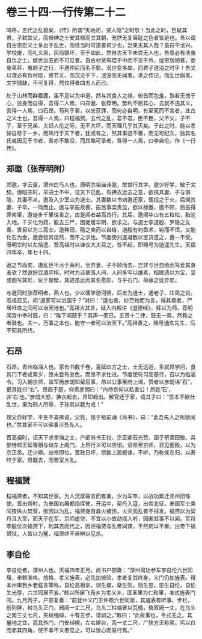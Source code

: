 # 卷三十四·一行传第二十二

呜呼，五代之乱极矣，《传》所谓“天地闭，贤人隐”之时欤！当此之时，臣弑其君，子弑其父，而搢绅之士安其禄而立其朝，充然无复廉耻之色者皆是也。吾以谓自古忠臣义士多出于乱世，而怪当时可道者何少也，岂果无其人哉？虽曰干戈兴，学校废，而礼义衰，风俗隳坏，至于如此，然自古天下未尝无人也，吾意必有洁身自负之士，嫉世远去而不可见者。自古材贤有韫于中而不见于外，或穷居陋巷，委身草莽，虽颜子之行，不遇仲尼而名不彰，况世变多故，而君子道消之时乎！吾又以谓必有负材能，修节义，而沉沦于下，泯没而无闻者。求之传记，而乱世崩离，文字残缺，不可复得，然仅得者四五人而已。

处乎山林而群麋鹿，虽不足以为中道，然与其食人之禄，俯首而包羞，孰若无愧于心，放身而自得，吾得二人焉，曰郑遨、张荐明。势利不屈其心，去就不违其义，吾得一人焉，曰石昂。苟利于君，以忠获罪，而何必自明，有至死而不言者，此古之义士也，吾得一人焉，曰程福赟。五代之乱，君不君，臣不臣，父不父，子不子，至于兄弟、夫妇人伦之际，无不大坏，而天理几乎其灭矣。于此之时，能以孝悌自修于一乡，而风行于天下者，犹或有之，然其事迹不著，而无可纪次，独其名氏或因见于书者，吾亦不敢没，而其略可录者，吾得一人焉，曰李自伦。作《一行传》。

## 郑遨（张荐明附）

郑遨，字云叟，滑州白马人也。唐明宗祖庙讳遨，故世行其字。遨少好学，敏于文辞。唐昭宗时，举进士不中，见天下已乱，有拂衣远去之意，欲携其妻、子与俱隐，其妻不从，遨及入少室山为道士。其妻数以书劝遨还家，辄投之于火，后闻其妻、子卒，一恸而止。遨与李振故善，振后事梁贵显，欲以禄遨，遨不顾，后振得罪南窜，遨徒步千里往省之，由是闻者益高其行。其后，遨闻华山有五粒松，脂沦入地，千岁化为药，能去三尸，因徙居华阴，欲求之。与道士李道殷、罗隐之友善，世目以为三高士。遨种田，隐之卖药以自给，道殷有钓鱼术，钩而不饵，又能化石为金，遨尝验其信然，而不之求也。节度使刘遂凝数以宝货遗之，遨一不受。唐明宗时以左拾遗、晋高祖时以谏议大夫召之，皆不起，即赐号为逍遥先生。天福四年卒，年七十四。

遨之节高矣，遭乱世不污于荣利，至弃妻、子不顾而去，岂非与世自绝而笃爱其身者欤？然遨好饮酒弈棋，时时为诗章落人间，人间多写以缣素，相赠遗以为宝，至或图写其形，玩于屋壁，其迹虽远而其名愈彰，与乎石门、荷蓧之徒异矣。

与遨同时张荐明者，燕人也。少以儒学游河朔，后去为道士，通老子、庄周之说。高祖召见，问“道家可以治国乎？”对曰：“道也者，妙万物而为言，得其极者，尸居衽席之间可以治天地也。”高祖大其言，延入内殿讲《道德经》，拜以为师。荐明闻宫中奉时鼓，曰：“陛下闻鼓乎？其声一而已。五音十二律，鼓无一焉，然和之者鼓也。夫一，万事之本也，能守一者可以治天下。”高祖善之，赐号通玄先生，后不知其所终。

## 石昂

石昂，青州临淄人也。家有书数千卷，喜延四方之士，士无远近，多就昂学问，食其门下者或累岁，昂未尝有怠色。而昂不求仕进。节度使符习高基行，召以为临淄令。习入朝京师，监军杨彦朗知留后事，昂以公事至府上谒，赞者以彦朗讳“石”，更其姓曰“右”。昂趋于庭，仰责彦朗曰：“内侍奈何以私害公！昂姓‘石’，非‘右’也。”彦朗大怒，拂衣起去，昂即趋出。解官还于家，语其子曰：“吾本不欲仕乱世，果为刑人所辱，子孙其以我为戒！”

昂父亦好学，平生不喜拂说，父死，昂于柩前诵《尚书》，曰：“此吾先人之所欲闻也。”禁其家不可以佛事污吾先人。

晋高祖时，诏天下求孝悌之士，户部尚书王权、宗正卿石光赞、国子祭酒田敏、兵部侍郎王延等相与诣东上阁门，上昂行义可以应诏。诏昂至京师，召见便殿，以为宗正丞。迁少卿。出帝即位，晋政日坏，昂数上疏极谏，不听，乃称疾东归，以寿终于家。昂既去，而晋室大乱。

## 程福赟

程福赟者，不知其世家。为人沉厚寡言而有勇。少为军卒，以战功累迁洺州团练使。晋出帝时，为奉国右厢都指挥使。开运中，契丹入寇，出帝北征，奉国军士乘间夜纵火焚营，欲因以为乱，福赟身自救火被伤，火灭而乱者不得发。福赟以为契丹且大至，而天子在军，京师虚空，不宜以小故动摇人听，因匿其事不以闻。军将李殷位次福赟下，利其去而代之，因诬福赟与乱者同谋，不然何以不奏。出帝下福赟狱，人皆以为冤，福赟终不自辨以见杀。

## 李自伦

李自伦者，深州人也。天福四年正月，尚书户部奏：“深州司功参军李自伦六世同居，奉敕准格。按格，孝义旌表，必先加按验，孝者复其终身，义门仍加旌表。得本州审到乡老程言等称，自伦高祖训，训生粲，粲生则，则生忠，忠生自伦，自伦生光厚，六世同居不妄。”敕以所居飞凫乡为孝义乡，匡圣里为仁和里，准式旌表门闾。九月丙子，户部复奏：“前登州义门王仲昭六世同居，其旌表有听事、步栏，前列屏，树乌头正门，阀阅一丈二尺，乌头二柱端冒以瓦桶，筑双阙一丈，在乌头之南三丈七尺，夹树槐柳，十有五步，请如之。”敕曰：“此故事也，令式无之。其量地之宜，高其外门，门安绰楔，左右建台，高一丈二尺，广狭方正称焉，圬以白而赤其四角，使不孝不义者见之，可以悛心而易行焉。”
